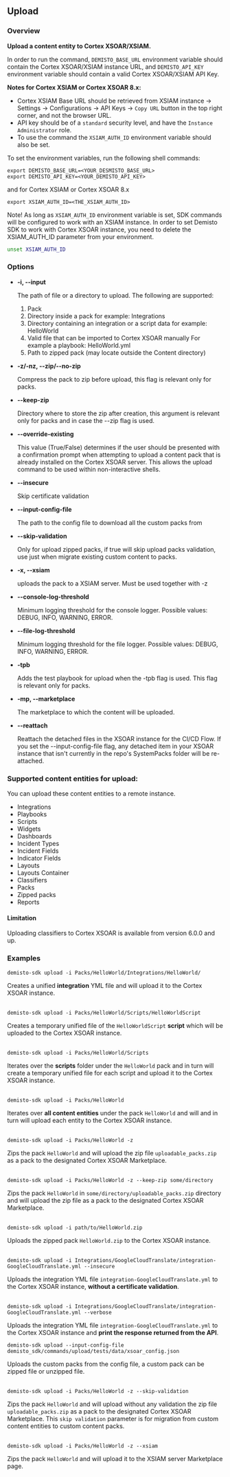 ## Upload

### Overview

**Upload a content entity to Cortex XSOAR/XSIAM.**

In order to run the command, `DEMISTO_BASE_URL` environment variable should contain the Cortex XSOAR/XSIAM instance URL,
and `DEMISTO_API_KEY` environment variable should contain a valid Cortex XSOAR/XSIAM API Key.

**Notes for Cortex XSIAM or Cortex XSOAR 8.x:**
- Cortex XSIAM Base URL should be retrieved from XSIAM instance -> Settings -> Configurations -> API Keys -> `Copy URL` button in the top right corner, and not the browser URL.
- API key should be of a `standard` security level, and have the `Instance Administrator` role.
- To use the command the `XSIAM_AUTH_ID` environment variable should also be set.


To set the environment variables, run the following shell commands:
```
export DEMISTO_BASE_URL=<YOUR_DESMISTO_BASE_URL>
export DEMISTO_API_KEY=<YOUR_DEMISTO_API_KEY>
```
and for Cortex XSIAM or Cortex XSOAR 8.x
```
export XSIAM_AUTH_ID=<THE_XSIAM_AUTH_ID>
```
Note!
As long as `XSIAM_AUTH_ID` environment variable is set, SDK commands will be configured to work with an XSIAM instance.
In order to set Demisto SDK to work with Cortex XSOAR instance, you need to delete the XSIAM_AUTH_ID parameter from your environment.
```bash
unset XSIAM_AUTH_ID
```

### Options
* **-i, --input**

    The path of file or a directory to upload. The following are supported:
    1. Pack
    2. Directory inside a pack for example: Integrations
    3. Directory containing an integration or a script data for example: HelloWorld
    4. Valid file that can be imported to Cortex XSOAR manually For example a playbook: HelloWorld.yml
    5. Path to zipped pack (may locate outside the Content directory)

* **-z/-nz, --zip/--no-zip**

    Compress the pack to zip before upload, this flag is relevant only for packs.

* **--keep-zip**

    Directory where to store the zip after creation, this argument is relevant only for packs and in case the --zip flag is used.

* **--override-existing**

    This value (True/False) determines if the user should be presented with a confirmation prompt when attempting to upload a content pack that is already installed on the Cortex XSOAR server. This allows the upload command to be used within non-interactive shells.

* **--insecure**

    Skip certificate validation

* **--input-config-file**

    The path to the config file to download all the custom packs from

* **--skip-validation**

    Only for upload zipped packs, if true will skip upload packs validation, use just when migrate existing custom content to packs.

* **-x, --xsiam**

    uploads the pack to a XSIAM server. Must be used together with -z

* **--console-log-threshold**

    Minimum logging threshold for the console logger. Possible values: DEBUG, INFO, WARNING, ERROR.

* **--file-log-threshold**

    Minimum logging threshold for the file logger. Possible values: DEBUG, INFO, WARNING, ERROR.
* **-tpb**

    Adds the test playbook for upload when the -tpb flag is used. This flag is relevant only for packs.
* **-mp, --marketplace**

    The marketplace to which the content will be uploaded.
* **--reattach**

    Reattach the detached files in the XSOAR instance for the CI/CD Flow. If you set the --input-config-file flag, any detached item in your XSOAR instance that isn't currently in the repo's SystemPacks folder will be re-attached.

### Supported content entities for upload:
You can upload these content entities to a remote instance.
- Integrations
- Playbooks
- Scripts
- Widgets
- Dashboards
- Incident Types
- Incident Fields
- Indicator Fields
- Layouts
- Layouts Container
- Classifiers
- Packs
- Zipped packs
- Reports

#### Limitation
Uploading classifiers to Cortex XSOAR is available from version 6.0.0 and up.

### Examples
```
demisto-sdk upload -i Packs/HelloWorld/Integrations/HelloWorld/
```
Creates a unified **integration** YML file and will upload it to the Cortex XSOAR instance.
<br/><br/>
```
demisto-sdk upload -i Packs/HelloWorld/Scripts/HelloWorldScript
```
Creates a temporary unified file of the `HelloWorldScript` **script** which will be uploaded to the Cortex XSOAR instance.
<br/><br/>

```
demisto-sdk upload -i Packs/HelloWorld/Scripts
```
Iterates over the **scripts** folder under the `HelloWorld` pack and in turn will create a temporary unified file for each script and upload it to the Cortex XSOAR instance.
<br/><br/>

```
demisto-sdk upload -i Packs/HelloWorld
```
Iterates over **all content entities** under the pack `HelloWorld` and will and in turn will upload each entity to the Cortex XSOAR instance.
<br/><br/>
```
demisto-sdk upload -i Packs/HelloWorld -z
```
Zips the pack `HelloWorld` and will upload the zip file `uploadable_packs.zip` as a pack to the designated Cortex XSOAR Marketplace.
<br/><br/>
```
demisto-sdk upload -i Packs/HelloWorld -z --keep-zip some/directory
```
Zips the pack `HelloWorld` in `some/directory/uploadable_packs.zip` directory and will upload the zip file as a pack to the designated Cortex XSOAR Marketplace.
<br/><br/>
```
demisto-sdk upload -i path/to/HelloWorld.zip
```
Uploads the zipped pack `HelloWorld.zip` to the Cortex XSOAR instance.
<br/><br/>
```
demisto-sdk upload -i Integrations/GoogleCloudTranslate/integration-GoogleCloudTranslate.yml --insecure
```
Uploads the integration YML file `integration-GoogleCloudTranslate.yml` to the Cortex XSOAR instance, **without a certificate validation**.
<br/><br/>
```
demisto-sdk upload -i Integrations/GoogleCloudTranslate/integration-GoogleCloudTranslate.yml --verbose
```
Uploads the integration YML file `integration-GoogleCloudTranslate.yml` to the Cortex XSOAR instance and **print the response returned from the API**.
```
demisto-sdk upload --input-config-file demisto_sdk/commands/upload/tests/data/xsoar_config.json
```
Uploads the custom packs from the config file, a custom pack can be zipped file or unzipped file.
<br/><br/>
```
demisto-sdk upload -i Packs/HelloWorld -z --skip-validation
```
Zips the pack `HelloWorld` and will upload without any validation the zip file `uploadable_packs.zip` as a pack to the designated Cortex XSOAR Marketplace.
This `skip validation` parameter is for migration from custom content entities to custom content packs.
<br/><br/>

```
demisto-sdk upload -i Packs/HelloWorld -z --xsiam
```
Zips the pack `HelloWorld` and will upload it to the XSIAM server Marketplace page.
<br/><br/>

